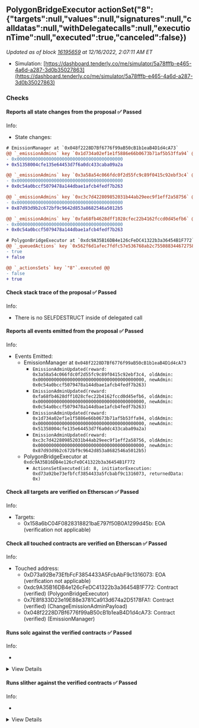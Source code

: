 ## PolygonBridgeExecutor actionSet("8": {"targets":null,"values":null,"signatures":null,"calldatas":null,"withDelegatecalls":null,"executionTime":null,"executed":true,"canceled":false})

_Updated as of block [16195659](https://etherscan.io/block/16195659) at 12/16/2022, 2:07:11 AM ET_

- Simulation: [https://dashboard.tenderly.co/me/simulator/5a78fffb-e465-4a6d-a287-3d0b35027863](https://dashboard.tenderly.co/me/simulator/5a78fffb-e465-4a6d-a287-3d0b35027863)

### Checks

#### Reports all state changes from the proposal ✅ Passed

Info:

- State changes:

```diff
# EmissionManager at `0x048f2228D7Bf6776f99aB50cB1b1eaB4D1d4cA73`
@@ `_emissionAdmins` key `0x1d734a02ef1e1f5886e66b0673b71af5b53ffa94` @@
- 0x0000000000000000000000000000000000000000
+ 0x51358004cfe135e64453d7f6a0dc433caba09a2a

@@ `_emissionAdmins` key `0x3a58a54c066fdc0f2d55fc9c89f0415c92ebf3c4` @@
- 0x0000000000000000000000000000000000000000
+ 0x0c54a0bccf5079478a144dbae1afcb4fedf7b263

@@ `_emissionAdmins` key `0xc3c7d422809852031b44ab29eec9f1eff2a58756` @@
- 0x0000000000000000000000000000000000000000
+ 0x87d93d9b2c672bf9c9642d853a8682546a5012b5

@@ `_emissionAdmins` key `0xfa68fb4628dff1028cfec22b4162fccd0d45efb6` @@
- 0x0000000000000000000000000000000000000000
+ 0x0c54a0bccf5079478a144dbae1afcb4fedf7b263

```

```diff
# PolygonBridgeExecutor at `0xdc9A35B16DB4e126cFeDC41322b3a36454B1F772`
@@ `_queuedActions` key `0x562f6d1afec7fdfc57e536768ab2c755088344672758b50b10d4f8188f3ca574` @@
- true
+ false

@@ `_actionsSets` key `"8"`.executed @@
- false
+ true

```

#### Check stack trace of the proposal ✅ Passed

Info:

- There is no SELFDESTRUCT inside of delegated call

#### Reports all events emitted from the proposal ✅ Passed

Info:

- Events Emitted:
  - EmissionManager at `0x048f2228D7Bf6776f99aB50cB1b1eaB4D1d4cA73`
    - `EmissionAdminUpdated(reward: 0x3a58a54c066fdc0f2d55fc9c89f0415c92ebf3c4, oldAdmin: 0x0000000000000000000000000000000000000000, newAdmin: 0x0c54a0bccf5079478a144dbae1afcb4fedf7b263)`
    - `EmissionAdminUpdated(reward: 0xfa68fb4628dff1028cfec22b4162fccd0d45efb6, oldAdmin: 0x0000000000000000000000000000000000000000, newAdmin: 0x0c54a0bccf5079478a144dbae1afcb4fedf7b263)`
    - `EmissionAdminUpdated(reward: 0x1d734a02ef1e1f5886e66b0673b71af5b53ffa94, oldAdmin: 0x0000000000000000000000000000000000000000, newAdmin: 0x51358004cfe135e64453d7f6a0dc433caba09a2a)`
    - `EmissionAdminUpdated(reward: 0xc3c7d422809852031b44ab29eec9f1eff2a58756, oldAdmin: 0x0000000000000000000000000000000000000000, newAdmin: 0x87d93d9b2c672bf9c9642d853a8682546a5012b5)`
  - PolygonBridgeExecutor at `0xdc9A35B16DB4e126cFeDC41322b3a36454B1F772`
    - `ActionsSetExecuted(id: 8, initiatorExecution: 0xd73a92be73efbfcf3854433a5fcbabf9c1316073, returnedData: 0x)`

#### Check all targets are verified on Etherscan ✅ Passed

Info:

- Targets:
  - 0x158a6bC04F0828318821baE797f50B0A1299d45b: EOA (verification not applicable)

#### Check all touched contracts are verified on Etherscan ✅ Passed

Info:

- Touched address:
  - 0xD73a92Be73EfbFcF3854433A5FcbAbF9c1316073: EOA (verification not applicable)
  - 0xdc9A35B16DB4e126cFeDC41322b3a36454B1F772: Contract (verified) (PolygonBridgeExecutor)
  - 0x7E8f833D23e19E88e3781Ca913d674a2D5178FA1: Contract (verified) (ChangeEmissionAdminPayload)
  - 0x048f2228D7Bf6776f99aB50cB1b1eaB4D1d4cA73: Contract (verified) (EmissionManager)

#### Runs solc against the verified contracts ✅ Passed

Info:

-

<details>
<summary>View Details</summary>
<details>
<summary>View warnings for EmissionManager at `0x048f2228D7Bf6776f99aB50cB1b1eaB4D1d4cA73`</summary>

```
INFO:CryticCompile:Source code not available, try to fetch the bytecode only
```

</details>

<details>
<summary>View warnings for ChangeEmissionAdminPayload at `0x7E8f833D23e19E88e3781Ca913d674a2D5178FA1`</summary>

```
INFO:CryticCompile:Source code not available, try to fetch the bytecode only
```

</details>

<details>
<summary>View warnings for PolygonBridgeExecutor at `0xdc9A35B16DB4e126cFeDC41322b3a36454B1F772`</summary>

```
INFO:CryticCompile:Source code not available, try to fetch the bytecode only
```

</details>

</details>

#### Runs slither against the verified contracts ✅ Passed

Info:

-

<details>
<summary>View Details</summary>

<details>
<summary>Slither report for EmissionManager at `0x048f2228D7Bf6776f99aB50cB1b1eaB4D1d4cA73`</summary>

```
Source code not available, try to fetch the bytecode only
No contract were found in None, check the correct compilation
No contract was analyzed
0x048f2228D7Bf6776f99aB50cB1b1eaB4D1d4cA73 analyzed (0 contracts with 75 detectors), 0 result(s) found
```

</details>

<details>
<summary>Slither report for ChangeEmissionAdminPayload at `0x7E8f833D23e19E88e3781Ca913d674a2D5178FA1`</summary>

```
Source code not available, try to fetch the bytecode only
No contract were found in None, check the correct compilation
No contract was analyzed
0x7E8f833D23e19E88e3781Ca913d674a2D5178FA1 analyzed (0 contracts with 75 detectors), 0 result(s) found
```

</details>

<details>
<summary>Slither report for PolygonBridgeExecutor at `0xdc9A35B16DB4e126cFeDC41322b3a36454B1F772`</summary>

```
Source code not available, try to fetch the bytecode only
No contract were found in None, check the correct compilation
No contract was analyzed
0xdc9A35B16DB4e126cFeDC41322b3a36454B1F772 analyzed (0 contracts with 75 detectors), 0 result(s) found
```

</details>

</details>
